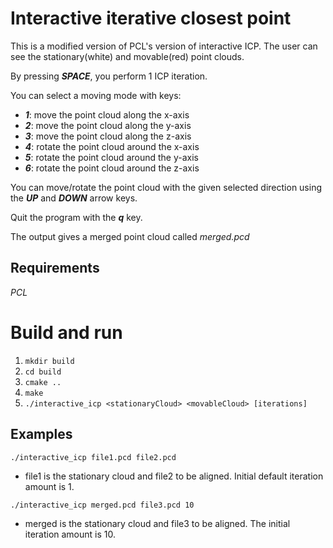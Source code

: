 # Interactive iterative closest point
This is a modified version of PCL's version of interactive ICP. The user can see the stationary(white) and movable(red) point clouds.

By pressing ***SPACE***, you perform 1 ICP iteration.

You can select a moving mode with keys:
- ***1***: move the point cloud along the x-axis
- ***2***: move the point cloud along the y-axis
- ***3***: move the point cloud along the z-axis
- ***4***: rotate the point cloud around the x-axis
- ***5***: rotate the point cloud around the y-axis
- ***6***: rotate the point cloud around the z-axis

You can move/rotate the point cloud with the given selected direction using the ***UP*** and ***DOWN*** arrow keys.

Quit the program with the ***q*** key.

The output gives a merged point cloud called *merged.pcd*

## Requirements
*PCL*

# Build and run
1. `mkdir build`
2. `cd build`
3. `cmake ..`
4. `make`
5. `./interactive_icp <stationaryCloud> <movableCloud> [iterations]`

## Examples
`./interactive_icp file1.pcd file2.pcd`
- file1 is the stationary cloud and file2 to be aligned. Initial default iteration amount is 1.


`./interactive_icp merged.pcd file3.pcd 10`
- merged is the stationary cloud and file3 to be aligned. The initial iteration amount is 10.
